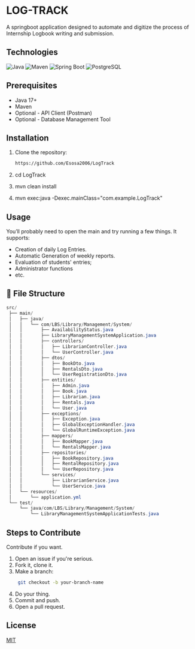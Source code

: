 # LOG-TRACK
A springboot application designed to automate and digitize the process of Internship Logbook writing and submission.

## Technologies
![Java](https://img.shields.io/badge/Java-17%2B-orange?logo=openjdk&logoColor=white)
![Maven](https://img.shields.io/badge/Maven-3.6%2B-blue?logo=apachemaven&logoColor=white)
![Spring Boot](https://img.shields.io/badge/Spring_Boot-3.5.4-green?logo=spring&logoColor=white)
![PostgreSQL](https://img.shields.io/badge/PostgreSQL-15+-blue?logo=postgresql&logoColor=white)


## Prerequisites
- Java 17+
- Maven
- Optional - API Client (Postman)
- Optional - Database Management Tool

## Installation
1. Clone the repository:
    ```bash
    https://github.com/Esosa2006/LogTrack

2. cd LogTrack

3. mvn clean install

4. mvn exec:java -Dexec.mainClass="com.example.LogTrack"

## Usage
You’ll probably need to open the main and try running a few things. It supports:
- Creation of daily Log Entries.
- Automatic Generation of weekly reports.
- Evaluation of students' entries;
- Administrator functions
- etc.

## 📁 File Structure
```powershell
src/
 ├── main/
 │   ├── java/
 │   │   └── com/LBS/Library/Management/System/
 │   │       ├── AvailabilityStatus.java
 │   │       ├── LibraryManagementSystemApplication.java
 │   │       ├── controllers/
 │   │       │   ├── LibrarianController.java
 │   │       │   └── UserController.java
 │   │       ├── dtos/
 │   │       │   ├── BookDto.java
 │   │       │   ├── RentalsDto.java
 │   │       │   └── UserRegistrationDto.java
 │   │       ├── entities/
 │   │       │   ├── Admin.java
 │   │       │   ├── Book.java
 │   │       │   ├── Librarian.java
 │   │       │   ├── Rentals.java
 │   │       │   └── User.java
 │   │       ├── exceptions/
 │   │       │   ├── Exception.java
 │   │       │   ├── GlobalExceptionHandler.java
 │   │       │   └── GlobalRuntimeException.java
 │   │       ├── mappers/
 │   │       │   ├── BookMapper.java
 │   │       │   └── RentalsMapper.java
 │   │       ├── repositories/
 │   │       │   ├── BookRepository.java
 │   │       │   ├── RentalRepository.java
 │   │       │   └── UserRepository.java
 │   │       └── services/
 │   │           ├── LibrarianService.java
 │   │           └── UserService.java
 │   └── resources/
 │       └── application.yml
 └── test/
     └── java/com/LBS/Library/Management/System/
         └── LibraryManagementSystemApplicationTests.java
```

## Steps to Contribute
Contribute if you want.
1. Open an issue if you're serious.
2. Fork it, clone it.
3. Make a branch:
   ```bash
    git checkout -b your-branch-name
4. Do your thing.
5. Commit and push.
6. Open a pull request.

## License
[MIT](https://choosealicense.com/licenses/mit/)

